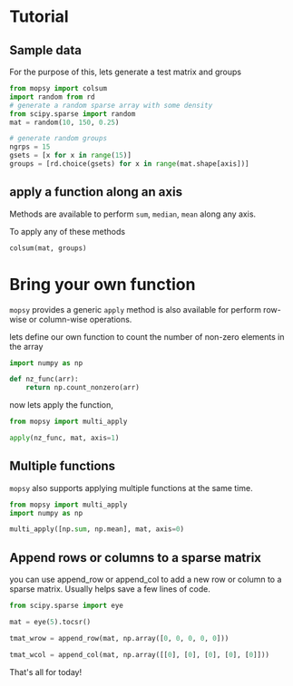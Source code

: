 # Tutorial

## Sample data

For the purpose of this, lets generate a test matrix and groups

```python
from mopsy import colsum
import random from rd
# generate a random sparse array with some density
from scipy.sparse import random
mat = random(10, 150, 0.25)

# generate random groups
ngrps = 15
gsets = [x for x in range(15)]
groups = [rd.choice(gsets) for x in range(mat.shape[axis])]
```

## apply a function along an axis

Methods are available to perform `sum`, `median`, `mean` along any axis.

To apply any of these methods

```python
colsum(mat, groups)
```

# Bring your own function

`mopsy` provides a generic `apply` method is also available for perform row-wise or column-wise operations.

lets define our own function to count the number of non-zero elements in the array

```python
import numpy as np

def nz_func(arr):
    return np.count_nonzero(arr)
```

now lets apply the function,

```python
from mopsy import multi_apply

apply(nz_func, mat, axis=1)
```

## Multiple functions

`mopsy` also supports applying multiple functions at the same time.

```python
from mopsy import multi_apply
import numpy as np

multi_apply([np.sum, np.mean], mat, axis=0)
```

## Append rows or columns to a sparse matrix

you can use append_row or append_col to add a new row or column to a sparse matrix. Usually helps save a few lines of code.

```python
from scipy.sparse import eye

mat = eye(5).tocsr()

tmat_wrow = append_row(mat, np.array([0, 0, 0, 0, 0]))

tmat_wcol = append_col(mat, np.array([[0], [0], [0], [0], [0]]))
```

That's all for today!
